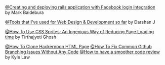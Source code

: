 [@Creating and deploying rails application with Facebook login integration](https://medium.com/@web.markyn/creating-and-deploying-rails-application-with-facebook-login-integration-ceaad1025daf)
by Mark Baidebura

[@Tools that I've used for Web Design & Development so far](https://dev.to/juzqrios/tools-that-i-ve-used-for-web-design-development-so-far-2b5j)
by Darshan J

[@How To Use CSS Sprites: An Ingenious Way of Reducing Page Loading time](https://hackernoon.com/how-to-use-css-sprites-an-ingenious-way-of-reducing-page-loading-time-c72u37yk)
by Tirthajyoti Ghosh

[@How To Clone Hackernoon HTML Page](https://hackernoon.com/how-to-clone-hackernoon-html-page-2akb325z)
[@How To Fix Common Github Branching Issues Without Any Code](https://medium.com/@kylelzk/how-to-fix-common-github-branching-issues-without-any-code-96059f5b820c)
[@How to have a smoother code review](https://medium.com/@kylelzk/how-to-have-a-smoother-code-review-cabb9c04bdd5)
by Kyle Law
